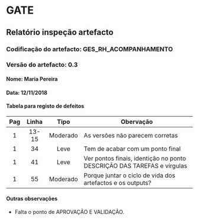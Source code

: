 # GATE
## Relatório inspeção artefacto
### Codificação do artefacto: GES_RH_ACOMPANHAMENTO
### Versão do artefacto: 0.3
#### Nome: Maria Pereira
#### Data: 12/11/2018


#### Tabela para registo de defeitos
|Pag|Linha|Tipo|Obervação
|:---:|:---:|:---:|---
|1|13-15|Moderado|As versões não parecem corretas
|1|34|Leve|Tem de acabar com um ponto final
|1|41|Leve|Ver pontos finais, identição no ponto DESCRIÇÃO DAS TAREFAS e vírgulas
|1|55|Moderado|Porque juntar o ciclo de vida dos artefactos e os outputs?


#### Outras observações
* Falta o ponto de APROVAÇÃO E VALIDAÇÃO.